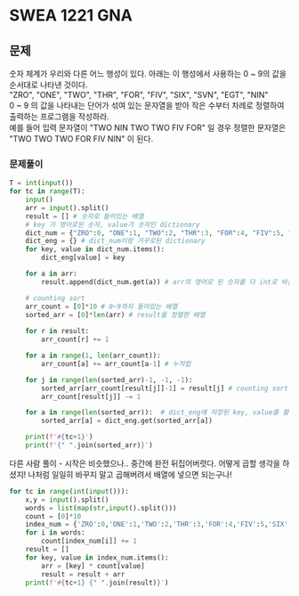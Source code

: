 # SWEA 1221 GNA 
## 문제
숫자 체계가 우리와 다른 어느 행성이 있다. 아래는 이 행성에서 사용하는 0 ~ 9의 값을 순서대로 나타낸 것이다.  
"ZRO", "ONE", "TWO", "THR", "FOR", "FIV", "SIX", "SVN", "EGT", "NIN"  
0 ~ 9 의 값을 나타내는 단어가 섞여 있는 문자열을 받아 작은 수부터 차례로 정렬하여 출력하는 프로그램을 작성하라.  
예를 들어 입력 문자열이 "TWO NIN TWO TWO FIV FOR" 일 경우 정렬한 문자열은 "TWO TWO TWO FOR FIV NIN" 이 된다.  

### 문제풀이

```python
T = int(input())
for tc in range(T):
    input()
    arr = input().split()
    result = [] # 숫자로 들어있는 배열
    # key 가 영어로된 숫자, value가 숫자인 dictionary
    dict_num = {"ZRO":0, "ONE":1, "TWO":2, "THR":3, "FOR":4, "FIV":5, "SIX":6, "SVN":7, "EGT":8, "NIN":9}
    dict_eng = {} # dict_num이랑 거꾸로된 dictionary
    for key, value in dict_num.items():
        dict_eng[value] = key

    for a in arr:
        result.append(dict_num.get(a)) # arr의 영어로 된 숫자를 다 int로 바꾼 배열 result

    # counting sort
    arr_count = [0]*10 # 0~9까지 들어있는 배열 
    sorted_arr = [0]*len(arr) # result를 정렬한 배열
    
    for r in result:
        arr_count[r] += 1

    for a in range(1, len(arr_count)):
        arr_count[a] += arr_count[a-1] # 누적합

    for j in range(len(sorted_arr)-1, -1, -1):
        sorted_arr[arr_count[result[j]]-1] = result[j] # counting sort
        arr_count[result[j]] -= 1

    for a in range(len(sorted_arr)):  # dict_eng에 저장된 key, value를 활용하여 sorted_arr 에 영어로된 숫자로 재 배치
        sorted_arr[a] = dict_eng.get(sorted_arr[a])

    print(f'#{tc+1}')
    print(f'{" ".join(sorted_arr)}')

```

다른 사람 풀이  -
시작은 비슷했으나.. 중간에 완전 뒤집어버렷다. 
어떻게 곱할 생각을 하셨지! 나처럼 일일히 바꾸지 말고 곱해버려서 배열에 넣으면 되는구나! 
```python
for tc in range(int(input())):
    x,y = input().split()
    words = list(map(str,input().split()))
    count = [0]*10
    index_num = {'ZRO':0,'ONE':1,'TWO':2,'THR':3,'FOR':4,'FIV':5,'SIX':6,'SVN':7,'EGT':8,'NIN':9}
    for i in words:
        count[index_num[i]] += 1
    result = []
    for key, value in index_num.items():
        arr = [key] * count[value]
        result = result + arr
    print(f'#{tc+1} {" ".join(result)}')
```
